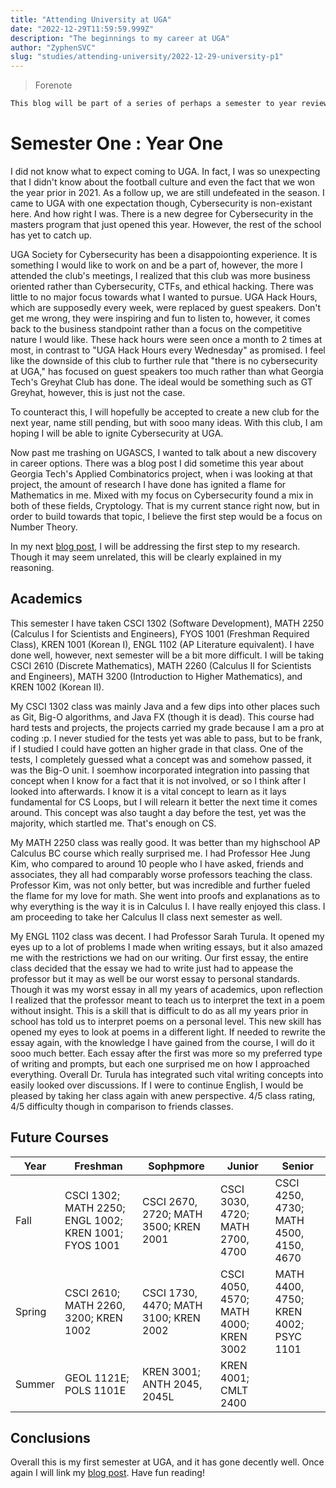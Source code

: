 ```yaml
---
title: "Attending University at UGA"
date: "2022-12-29T11:59:59.999Z"
description: "The beginnings to my career at UGA"
author: "ZyphenSVC"
slug: "studies/attending-university/2022-12-29-university-p1"
---
```


> Forenote

```md
This blog will be part of a series of perhaps a semester to year review of some acheivements I have done in that timeframe.
```

# Semester One : Year One

I did not know what to expect coming to UGA. In fact, I was so unexpecting that I didn't know about the football culture and even the fact that we won the year prior in 2021. As a follow up, we are still undefeated in the season. I came to UGA with one expectation though, Cybersecurity is non-existant here. And how right I was. There is a new degree for Cybersecurity in the masters program that just opened this year. However, the rest of the school has yet to catch up. 

UGA Society for Cybersecurity has been a disappoionting experience. It is something I would like to work on and be a part of, however, the more I attended the club's meetings, I realized that this club was more business oriented rather than Cybersecurity, CTFs, and ethical hacking. There was little to no major focus towards what I wanted to pursue. UGA Hack Hours, which are supposedly every week, were replaced by guest speakers. Don't get me wrong, they were inspiring and fun to listen to, however, it comes back to the business standpoint rather than a focus on the competitive nature I would like. These hack hours were seen once a month to 2 times at most, in contrast to "UGA Hack Hours every Wednesday" as promised. I feel like the downside of this club to further rule that "there is no cybersecurity at UGA," has focused on guest speakers too much rather than what Georgia Tech's Greyhat Club has done. The ideal would be something such as GT Greyhat, however, this is just not the case.

To counteract this, I will hopefully be accepted to create a new club for the next year, name still pending, but with sooo many ideas. With this club, I am hoping I will be able to ignite Cybersecurity at UGA. 

Now past me trashing on UGASCS, I wanted to talk about a new discovery in career options. There was a blog post I did sometime this year about Georgia Tech's Applied Combinatorics project, when i was looking at that project, the amount of research I have done has ignited a flame for Mathematics in me. Mixed with my focus on Cybersecurity found a mix in both of these fields, Cryptology. That is my current stance right now, but in order to build towards that topic, I believe the first step would be a focus on Number Theory. 

In my next [blog post](/posts/carmichael-research/2022-12-28-research-p1), I will be addressing the first step to my research. Though it may seem unrelated, this will be clearly explained in my reasoning. 

## Academics

This semester I have taken CSCI 1302 (Software Development), MATH 2250 (Calculus I for Scientists and Engineers), FYOS 1001 (Freshman Required Class), KREN 1001 (Korean I), ENGL 1102 (AP Literature equivalent). I have done well, however, next semester will be a bit more difficult. I will be taking CSCI 2610 (Discrete Mathematics), MATH 2260 (Calculus II for Scientists and Engineers), MATH 3200 (Introduction to Higher Mathematics), and KREN 1002 (Korean II).

My CSCI 1302 class was mainly Java and a few dips into other places such as Git, Big-O algorithms, and Java FX (though it is dead). This course had hard tests and projects, the projects carried my grade because I am a pro at coding :p. I never studied for the tests yet was able to pass, but to be frank, if I studied I could have gotten an higher grade in that class. One of the tests, I completely guessed what a concept was and somehow passed, it was the Big-O unit. I soemhow incorporated integration into passing that concept when I know for a fact that it is not involved, or so I think after I looked into afterwards. I know it is a vital concept to learn as it lays fundamental for CS Loops, but I will relearn it better the next time it comes around. This concept was also taught a day before the test, yet was the majority, which startled me. That's enough on CS.

My MATH 2250 class was really good. It was better than my highschool AP Calculus BC course which really surprised me. I had Professor Hee Jung Kim, who compared to around 10 people who I have asked, friends and associates, they all had comparably worse professors teaching the class. Professor Kim, was not only better, but was incredible and further fueled the flame for my love for math. She went into proofs and explanations as to why everything is the way it is in Calculus I. I have really enjoyed this class. I am proceeding to take her Calculus II class next semester as well.

My ENGL 1102 class was decent. I had Professor Sarah Turula. It opened my eyes up to a lot of problems I made when writing essays, but it also amazed me with the restrictions we had on our writing. Our first essay, the entire class decided that the essay we had to write just had to appease the professor but it may as well be our worst essay to personal standards. Though it was my worst essay in all my years of academics, upon reflection I realized that the professor meant to teach us to interpret the text in a poem without insight. This is a skill that is difficult to do as all my years prior in school has told us to interpret poems on a personal level. This new skill has opened my eyes to look at poems in a different light. If needed to rewrite the essay again, with the knowledge I have gained from the course, I will do it sooo much better. Each essay after the first was more so my preferred type of writing and prompts, but each one surprised me on how I approached everything. Overall Dr. Turula has integrated such vital writing concepts into easily looked over discussions. If I were to continue English, I would be pleased by taking her class again with anew perspective. 4/5 class rating, 4/5 difficulty though in comparison to friends classes. 

## Future Courses

| Year   | Freshman                                              | Sophpmore                             | Junior                                | Senior                                 |
|--------|-------------------------------------------------------|---------------------------------------|---------------------------------------|----------------------------------------|
| Fall   | CSCI 1302; MATH 2250; ENGL 1002; KREN 1001; FYOS 1001 | CSCI 2670, 2720; MATH 3500; KREN 2001 | CSCI 3030, 4720; MATH 2700, 4700      | CSCI 4250, 4730; MATH 4500, 4150, 4670 |
| Spring | CSCI 2610; MATH 2260, 3200; KREN 1002                 | CSCI 1730, 4470; MATH 3100; KREN 2002 | CSCI 4050, 4570; MATH 4000; KREN 3002 | MATH 4400, 4750; KREN 4002; PSYC 1101  |
| Summer | GEOL 1121E; POLS 1101E                                | KREN 3001; ANTH 2045, 2045L           | KREN 4001; CMLT 2400                  |                                        |
## Conclusions

Overall this is my first semester at UGA, and it has gone decently well. Once again I will link my [blog post](/posts/carmichael-research/2022-12-30-research-p1). Have fun reading!